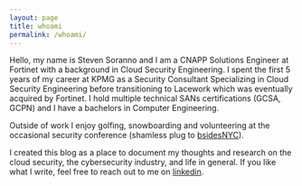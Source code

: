 ```yaml
---
layout: page
title: whoami
permalink: /whoami/
---
```

Hello, my name is Steven Soranno and I am a CNAPP Solutions Engineer at Fortinet with a background in Cloud Security Engineering.  I spent the first 5 years of my career at KPMG as a Security Consultant Specializing in Cloud Security Engineering before transitioning to Lacework which was eventually acquired by Fortinet.  I hold multiple technical SANs certifications (GCSA, GCPN) and I have a bachelors in Computer Engineering.

Outside of work I enjoy golfing, snowboarding and volunteering at the occasional security conference (shamless plug to [bsidesNYC](https://bsidesnyc.org/)).

I created this blog as a place to document my thoughts and research on the cloud security, the cybersecurity industry, and life in general.  If you like what I write, feel free to reach out to me on [linkedin](https://www.linkedin.com/in/ssoranno/).